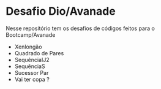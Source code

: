 # Desafio Dio/Avanade
Nesse repositório tem os desafios de códigos feitos para o  Bootcamp/Avanade

* Xenlongão
*  Quadrado de Pares 
*  SequênciaIJ2
*  SequênciaS
*  Sucessor Par
*  Vai ter copa ? 

